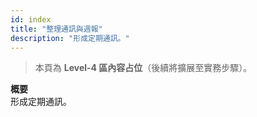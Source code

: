 ```yaml
---
id: index
title: "整理通訊與週報"
description: "形成定期通訊。"
---
```


> 本頁為 **Level-4 區內容占位**（後續將擴展至實務步驟）。

**概要**  
形成定期通訊。
